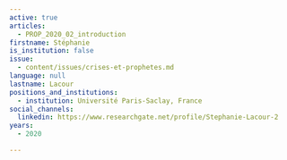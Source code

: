 ```yaml
---
active: true
articles:
  - PROP_2020_02_introduction
firstname: Stéphanie
is_institution: false
issue:
  - content/issues/crises-et-prophetes.md
language: null
lastname: Lacour
positions_and_institutions:
  - institution: Université Paris-Saclay, France
social_channels:
  linkedin: https://www.researchgate.net/profile/Stephanie-Lacour-2
years:
  - 2020

---
```

